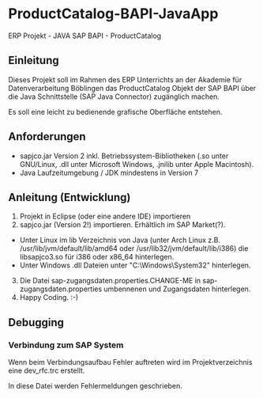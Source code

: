 # ProductCatalog-BAPI-JavaApp
ERP Projekt - JAVA SAP BAPI - ProductCatalog


## Einleitung

Dieses Projekt soll im Rahmen des ERP Unterrichts an der Akademie für
Datenverarbeitung Böblingen das ProductCatalog Objekt der SAP BAPI
über die Java Schnittstelle (SAP Java Connector) zugänglich machen.

Es soll eine leicht zu bedienende grafische Oberfläche entstehen.


## Anforderungen
* sapjco.jar Version 2 inkl. Betriebssystem-Bibliotheken (.so unter
  GNU/Linux, .dll unter Microsoft Windows, .jnilib unter Apple Macintosh).
* Java Laufzeitumgebung / JDK mindestens in Version 7


## Anleitung (Entwicklung)
1. Projekt in Eclipse (oder eine andere IDE) importieren
2. sapjco.jar (Version 2!) importieren. Erhältlich im SAP Market(?).
  * Unter Linux im lib Verzeichnis von Java (unter Arch Linux z.B. 
    /usr/lib/jvm/default/lib/amd64 oder /usr/lib32/jvm/default/lib/i386)
    die libsapjco3.so für i386 oder x86_64 hinterlegen.
  * Unter Windows .dll Dateien unter "C:\Windows\System32\" hinterlegen.
3. Die Datei sap-zugangsdaten.properties.CHANGE-ME in sap-zugangsdaten.properties
   umbennenen und Zugangsdaten hinterlegen.
4. Happy Coding. :-)

## Debugging
### Verbindung zum SAP System
Wenn beim Verbindungsaufbau Fehler auftreten wird im Projektverzeichnis eine
dev_rfc.trc erstellt.

In diese Datei werden Fehlermeldungen geschrieben.
